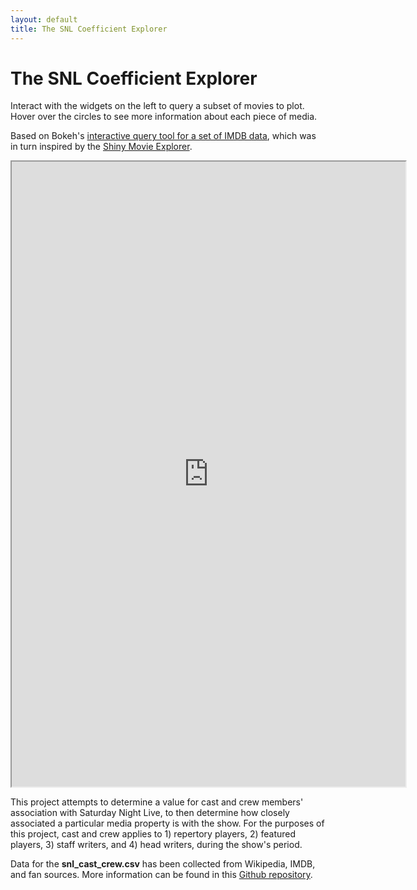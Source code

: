 ```yaml
---
layout: default
title: The SNL Coefficient Explorer
---
```


# The SNL Coefficient Explorer

Interact with the widgets on the left to query a subset of movies to plot.
Hover over the circles to see more information about each piece of media.

Based on Bokeh's [interactive query tool for a set of IMDB data](https://demo.bokeh.org/movies), which was in turn inspired by the [Shiny Movie Explorer](https://shiny.rstudio.com/gallery/movie-explorer.html).

<iframe src="https://snl-coefficient.herokuapp.com" title="SNL Coefficient Explorer" height="1000px" width="125%" zoom=".025"></iframe>

This project attempts to determine a value for cast and crew members' association with Saturday Night Live, to then determine how closely associated a particular media property is with the show. For the purposes of this project, cast and crew applies to 1) repertory players, 2) featured players, 3) staff writers, and 4) head writers, during the show's period.

Data for the **snl_cast_crew.csv** has been collected from Wikipedia, IMDB, and fan sources. More information can be found in this [Github repository](https://github.com/sheishistoric/snl_coefficient).